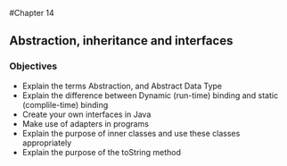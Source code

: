 #Chapter 14

## Abstraction, inheritance and interfaces

### Objectives

- Explain the terms Abstraction, and Abstract Data Type
- Explain the difference between Dynamic (run-time) binding and static (complile-time) binding
- Create your own interfaces in Java
- Make use of adapters in programs
- Explain the purpose of inner classes and use these classes appropriately
- Explain the purpose of the toString method
